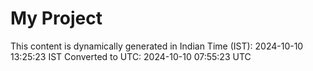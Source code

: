 # My Project

This content is dynamically generated in Indian Time (IST): 2024-10-10 13:25:23 IST
Converted to UTC: 2024-10-10 07:55:23 UTC
